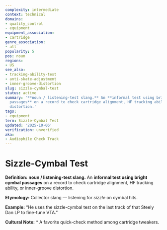 ```yaml
---
complexity: intermediate
context: technical
domains:
- quality_control
- equipment
equipment_association:
- cartridge
genre_association:
- all
popularity: 5
pos: noun
regions:
- US
see_also:
- tracking-ability-test
- anti-skate-adjustment
- inner-groove-distortion
slug: sizzle-cymbal-test
status: active
summary: '**noun / listening-test slang.** An **informal test using bright cymbal
  passages** on a record to check cartridge alignment, HF tracking ability, or inner-groove
  distortion.'
tags:
- equipment
term: Sizzle-Cymbal Test
updated: '2025-10-06'
verification: unverified
aka:
- Audiophile Check Track
---
```


# Sizzle-Cymbal Test

**Definition:** **noun / listening-test slang.** An **informal test using bright cymbal passages** on a record to check cartridge alignment, HF tracking ability, or inner-groove distortion.

**Etymology:** Collector slang — listening for *sizzle* on cymbal hits.

**Example:** “He uses the sizzle-cymbal test on the last track of that Steely Dan LP to fine-tune VTA.”

**Cultural Note:** * A favorite quick-check method among cartridge tweakers.

